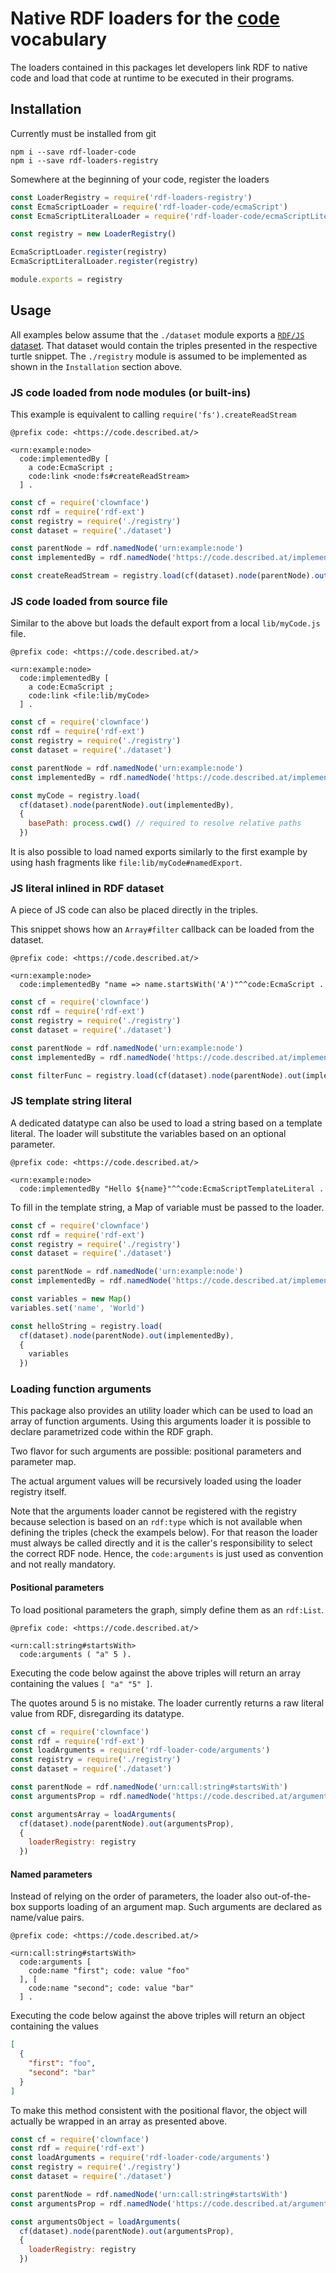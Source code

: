 # Native RDF loaders for the [code](https://code.described.at) vocabulary

The loaders contained in this packages let developers link RDF to native code and load that code at runtime
to be executed in their programs.

## Installation

Currently must be installed from git

```
npm i --save rdf-loader-code
npm i --save rdf-loaders-registry
```

Somewhere at the beginning of your code, register the loaders

```js
const LoaderRegistry = require('rdf-loaders-registry')
const EcmaScriptLoader = require('rdf-loader-code/ecmaScript')
const EcmaScriptLiteralLoader = require('rdf-loader-code/ecmaScriptLiteral')

const registry = new LoaderRegistry()

EcmaScriptLoader.register(registry)
EcmaScriptLiteralLoader.register(registry)

module.exports = registry
```

## Usage

All examples below assume that the `./dataset` module exports a [`RDF/JS` dataset](https://github.com/rdfjs/dataset-spec).
That dataset would contain the triples presented in the respective turtle snippet.
The `./registry` module is assumed to be implemented as shown in the `Installation` section above.

### JS code loaded from node modules (or built-ins)

This example is equivalent to calling `require('fs').createReadStream` 

```turtle
@prefix code: <https://code.described.at/>

<urn:example:node> 
  code:implementedBy [
    a code:EcmaScript ;
    code:link <node:fs#createReadStream>
  ] .
```

```js
const cf = require('clownface')
const rdf = require('rdf-ext')
const registry = require('./registry')
const dataset = require('./dataset')

const parentNode = rdf.namedNode('urn:example:node')
const implementedBy = rdf.namedNode('https://code.described.at/implementedBy')

const createReadStream = registry.load(cf(dataset).node(parentNode).out(implementedBy))
```

### JS code loaded from source file

Similar to the above but loads the default export from a local `lib/myCode.js` file.

```turtle
@prefix code: <https://code.described.at/>

<urn:example:node> 
  code:implementedBy [
    a code:EcmaScript ;
    code:link <file:lib/myCode>
  ] .
```

```js
const cf = require('clownface')
const rdf = require('rdf-ext')
const registry = require('./registry')
const dataset = require('./dataset')

const parentNode = rdf.namedNode('urn:example:node')
const implementedBy = rdf.namedNode('https://code.described.at/implementedBy')

const myCode = registry.load(
  cf(dataset).node(parentNode).out(implementedBy),
  {
    basePath: process.cwd() // required to resolve relative paths
  })
```

It is also possible to load named exports similarly to the first example by using hash fragments
like `file:lib/myCode#namedExport`.

### JS literal inlined in RDF dataset

A piece of JS code can also be placed directly in the triples. 

This snippet shows how an `Array#filter` callback can be loaded from the dataset.

```turtle
@prefix code: <https://code.described.at/>

<urn:example:node> 
  code:implementedBy "name => name.startsWith('A')"^^code:EcmaScript .
```

```js
const cf = require('clownface')
const rdf = require('rdf-ext')
const registry = require('./registry')
const dataset = require('./dataset')

const parentNode = rdf.namedNode('urn:example:node')
const implementedBy = rdf.namedNode('https://code.described.at/implementedBy')

const filterFunc = registry.load(cf(dataset).node(parentNode).out(implementedBy))
```

### JS template string literal

A dedicated datatype can also be used to load a string based on a template literal. The loader will substitute
the variables based on an optional parameter.

```turtle
@prefix code: <https://code.described.at/>

<urn:example:node> 
  code:implementedBy "Hello ${name}"^^code:EcmaScriptTemplateLiteral .
```

To fill in the template string, a Map of variable must be passed to the loader.

```js
const cf = require('clownface')
const rdf = require('rdf-ext')
const registry = require('./registry')
const dataset = require('./dataset')

const parentNode = rdf.namedNode('urn:example:node')
const implementedBy = rdf.namedNode('https://code.described.at/implementedBy')

const variables = new Map()
variables.set('name', 'World')

const helloString = registry.load(
  cf(dataset).node(parentNode).out(implementedBy),
  {
    variables
  })
```

### Loading function arguments

This package also provides an utility loader which can be used to load an array of function arguments.
Using this arguments loader it is possible to declare parametrized code within the RDF graph.

Two flavor for such arguments are possible: positional parameters and parameter map.

The actual argument values will be recursively loaded using the loader registry itself.

Note that the arguments loader cannot be registered with the registry because selection is based on an
`rdf:type` which is not available when defining the triples (check the exampels below). For that reason
the loader must always be called directly and it is the caller's responsibility to select the correct
RDF node. Hence, the `code:arguments` is just used as convention and not really mandatory.

#### Positional parameters

To load positional parameters the graph, simply define them as an `rdf:List`.

```turtle
@prefix code: <https://code.described.at/>

<urn:call:string#startsWith> 
  code:arguments ( "a" 5 ).
```

Executing the code below against the above triples will return an array containing the values
`[ "a" "5" ]`.

The quotes around 5 is no mistake. The loader currently returns a raw literal value from RDF, disregarding
its datatype.


```js
const cf = require('clownface')
const rdf = require('rdf-ext')
const loadArguments = require('rdf-loader-code/arguments')
const registry = require('./registry')
const dataset = require('./dataset')

const parentNode = rdf.namedNode('urn:call:string#startsWith')
const argumentsProp = rdf.namedNode('https://code.described.at/arguments')

const argumentsArray = loadArguments(
  cf(dataset).node(parentNode).out(argumentsProp), 
  {
    loaderRegistry: registry
  })
```

#### Named parameters

Instead of relying on the order of parameters, the loader also out-of-the-box supports
loading of an argument map. Such arguments are declared as name/value pairs.

```turtle
@prefix code: <https://code.described.at/>

<urn:call:string#startsWith> 
  code:arguments [
    code:name "first"; code: value "foo"
  ], [
    code:name "second"; code: value "bar"
  ] .
```

Executing the code below against the above triples will return an object containing the values

```json
[
  {
    "first": "foo",
    "second": "bar"
  }
]
```

To make this method consistent with the positional flavor, the object will actually be wrapped
in an array as presented above. 

```js
const cf = require('clownface')
const rdf = require('rdf-ext')
const loadArguments = require('rdf-loader-code/arguments')
const registry = require('./registry')
const dataset = require('./dataset')

const parentNode = rdf.namedNode('urn:call:string#startsWith')
const argumentsProp = rdf.namedNode('https://code.described.at/arguments')

const argumentsObject = loadArguments(
  cf(dataset).node(parentNode).out(argumentsProp),
  {
    loaderRegistry: registry
  })
```
